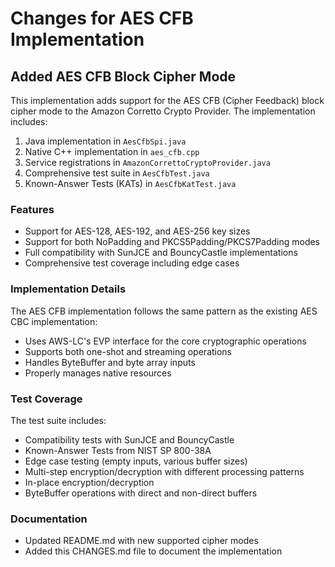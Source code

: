 # Changes for AES CFB Implementation

## Added AES CFB Block Cipher Mode

This implementation adds support for the AES CFB (Cipher Feedback) block cipher mode to the Amazon Corretto Crypto Provider. The implementation includes:

1. Java implementation in `AesCfbSpi.java`
2. Native C++ implementation in `aes_cfb.cpp`
3. Service registrations in `AmazonCorrettoCryptoProvider.java`
4. Comprehensive test suite in `AesCfbTest.java`
5. Known-Answer Tests (KATs) in `AesCfbKatTest.java`

### Features

- Support for AES-128, AES-192, and AES-256 key sizes
- Support for both NoPadding and PKCS5Padding/PKCS7Padding modes
- Full compatibility with SunJCE and BouncyCastle implementations
- Comprehensive test coverage including edge cases

### Implementation Details

The AES CFB implementation follows the same pattern as the existing AES CBC implementation:

- Uses AWS-LC's EVP interface for the core cryptographic operations
- Supports both one-shot and streaming operations
- Handles ByteBuffer and byte array inputs
- Properly manages native resources

### Test Coverage

The test suite includes:
- Compatibility tests with SunJCE and BouncyCastle
- Known-Answer Tests from NIST SP 800-38A
- Edge case testing (empty inputs, various buffer sizes)
- Multi-step encryption/decryption with different processing patterns
- In-place encryption/decryption
- ByteBuffer operations with direct and non-direct buffers

### Documentation

- Updated README.md with new supported cipher modes
- Added this CHANGES.md file to document the implementation